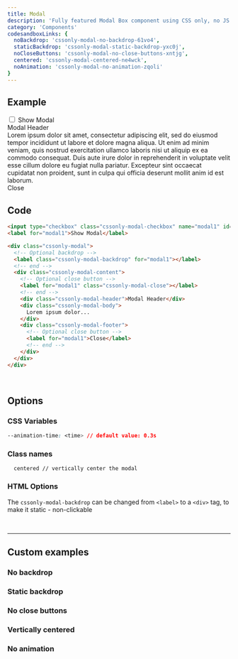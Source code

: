 ```yaml
---
title: Modal
description: 'Fully featured Modal Box component using CSS only, no JS at all'
category: 'Components'
codesandboxLinks: {
  noBackdrop: 'cssonly-modal-no-backdrop-61vo4',
  staticBackdrop: 'cssonly-modal-static-backdrop-yxc0j',
  noCloseButtons: 'cssonly-modal-no-close-buttons-xntjg',
  centered: 'cssonly-modal-centered-ne4wck',
  noAnimation: 'cssonly-modal-no-animation-zqoli'
}
---
```


## Example
<div class="p-10 text-center">
  <input type="checkbox" class="cssonly-modal-checkbox" name="modal1" id="modal1" />
  <label for="modal1" class="cursor-pointer">Show Modal</label>

  <div class="cssonly-modal">
    <label class="cssonly-modal-backdrop" for="modal1"></label>
    <div class="cssonly-modal-content">
      <label for="modal1" class="cssonly-modal-close"></label>
      <div class="cssonly-modal-header">Modal Header</div>
      <div class="cssonly-modal-body">
        Lorem ipsum dolor sit amet, consectetur adipiscing elit, sed do
        eiusmod tempor incididunt ut labore et dolore magna aliqua. Ut
        enim ad minim veniam, quis nostrud exercitation ullamco laboris
        nisi ut aliquip ex ea commodo consequat. Duis aute irure dolor in
        reprehenderit in voluptate velit esse cillum dolore eu fugiat
        nulla pariatur. Excepteur sint occaecat cupidatat non proident,
        sunt in culpa qui officia deserunt mollit anim id est laborum.
      </div>
      <div class="cssonly-modal-footer">
        <label for="modal1"><a>Close</a></label>
      </div>
    </div>
  </div>
</div>

## Code
```html
<input type="checkbox" class="cssonly-modal-checkbox" name="modal1" id="modal1" />
<label for="modal1">Show Modal</label>

<div class="cssonly-modal">
  <!-- Optional backdrop -->
  <label class="cssonly-modal-backdrop" for="modal1"></label>
  <!-- end -->
  <div class="cssonly-modal-content">
    <!-- Optional close button -->
    <label for="modal1" class="cssonly-modal-close"></label>
    <!-- end -->
    <div class="cssonly-modal-header">Modal Header</div>
    <div class="cssonly-modal-body">
      Lorem ipsum dolor...
    </div>
    <div class="cssonly-modal-footer">
      <!-- Optional close button -->
      <label for="modal1">Close</label>
      <!-- end -->
    </div>
  </div>
</div>
```
<br>

## Options

### CSS Variables
```css
--animation-time: <time> // default value: 0.3s
```

### Class names
```less
  centered // vertically center the modal
```

### HTML Options
<d-alert type="info">

The `cssonly-modal-backdrop` can be changed from `<label>` to a `<div>` tag, to make it static - non-clickable

</d-alert>

<br>


---

## Custom examples

### No backdrop
<app-code-sandbox :url="codesandboxLinks.noBackdrop" iframe-height="320px"></app-code-sandbox>

### Static backdrop
<app-code-sandbox :url="codesandboxLinks.staticBackdrop" iframe-height="320px"></app-code-sandbox>

### No close buttons
<app-code-sandbox :url="codesandboxLinks.noCloseButtons" iframe-height="320px"></app-code-sandbox>

### Vertically centered
<app-code-sandbox :url="codesandboxLinks.centered" iframe-height="320px"></app-code-sandbox>

### No animation
<app-code-sandbox :url="codesandboxLinks.noAnimation" iframe-height="320px"></app-code-sandbox>

<style>
  .dark .cssonly-modal .cssonly-modal-content {
    color: #44403c;
  }
</style>
